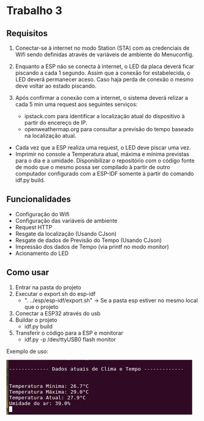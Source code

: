 # Trabalho 3 

## Requisitos

1. Conectar-se à internet no modo Station (STA) com as credenciais de Wifi sendo definidas através de variáveis de ambiente do Menuconfig.
2. Enquanto a ESP não se conecta à internet, o LED da placa deverá ficar piscando a cada 1 segundo. Assim que a conexão for estabelecida, o LED deverá permanecer aceso. Caso haja perda de conexão o mesmo deve voltar ao estado piscando.
3. Após confirmar a conexão com a internet, o sistema deverá relizar a cada 5 min uma request aos seguintes serviços:

    - ipstack.com para identificar a localização atual do dispositivo à partir do encereço de IP.
    - openweathermap.org para consultar a previsão do tempo baseado na localização atual.


- Cada vez que a ESP realiza uma request, o LED deve piscar uma vez.
- Imprimir no console a Temperatura atual, máxima e mínima previstas para o dia e a umidade.
Disponibilizar o repositório com o código fonte de modo que o mesmo possa ser compilado à partir de outro computador configurado com a ESP-IDF somente à partir do comando idf.py build.

## Funcionalidades 

- Configuração do Wifi
- Configuração das variáveis de ambiente
- Request HTTP
- Resgate da localização (Usando CJson)
- Resgate de dados de Previsão do Tempo (Usando CJson)
- Impressão dos dados de Tempo (via printf no modo monitor)
- Acionamento do LED

## Como usar 

1. Entrar na pasta do projeto
2. Executar o export.sh do esp-idf 
    - ". ../esp/esp-idf/export.sh" -> Se a pasta esp estiver no mesmo local que o projeto
3. Conectar a ESP32 através do usb
4. Buildar o projeto 
    - idf.py build
5. Transferir o código para a ESP e monitorar 
    - idf.py -p /dev/ttyUSB0 flash monitor


Exemplo de uso: 

![img](execution.jpg)
